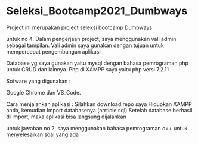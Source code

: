 # Seleksi_Bootcamp2021_Dumbways

Project ini merupakan project seleksi bootcamp Dumbways

untuk no 4.
Dalam pengerjaan project, saya menggunakan vali admin sebagai tampilan. Vali admin saya gunakan dengan tujuan untuk mempercepat pengembangan aplikasi

Database yg saya gunakan yaitu mysql dengan bahasa pemrograman php untuk CRUD dan lainnya. Php di XAMPP saya yaitu php versi 7.2.11

Sofware yang digunakan :

Google Chrome dan VS_Code.


Cara menjalankan aplikasi :
Silahkan download repo saya
Hidupkan XAMPP anda, kemudian Import databasenya (arrticle.sql)
Setelah database berhasil di import, maka aplikasi bisa langsung dijalankan

untuk jawaban no 2, saya menggunakan bahasa pemrograman c++ untuk menyelesaikan soal yang ada
